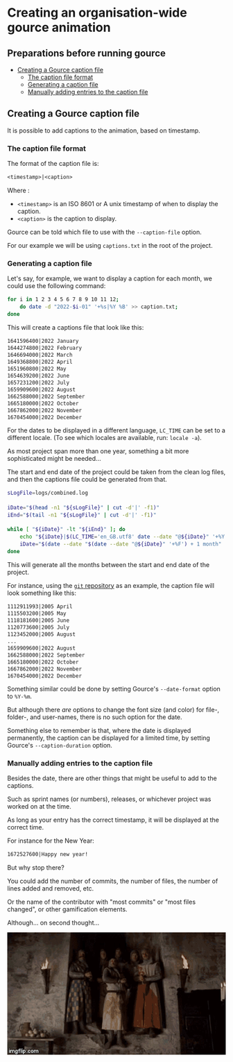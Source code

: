 # Creating an organisation-wide gource animation

## Preparations before running gource

<!-- toc -->

- [Creating a Gource caption file](#creating-a-gource-caption-file)
  - [The caption file format](#the-caption-file-format)
  - [Generating a caption file](#generating-a-caption-file)
  - [Manually adding entries to the caption file](#manually-adding-entries-to-the-caption-file)

<!-- tocstop -->

## Creating a Gource caption file

It is possible to add captions to the animation, based on timestamp.

### The caption file format

The format of the caption file is:

```txt
<timestamp>|<caption>
```

Where :
- `<timestamp>` is an ISO 8601 or A unix timestamp of when to display the caption.
- `<caption>` is the caption to display.

Gource can be told which file to use with the `--caption-file` option.

For our example we will be using `captions.txt` in the root of the project.

### Generating a caption file

Let's say, for example, we want to display a caption for each month, we could use the following command:

```sh
for i in 1 2 3 4 5 6 7 8 9 10 11 12;
    do date -d "2022-$i-01" '+%s|%Y %B' >> caption.txt;
done
```

This will create a captions file that look like this:

```
1641596400|2022 January
1644274800|2022 February
1646694000|2022 March
1649368800|2022 April
1651960800|2022 May
1654639200|2022 June
1657231200|2022 July
1659909600|2022 August
1662588000|2022 September
1665180000|2022 October
1667862000|2022 November
1670454000|2022 December
```

For the dates to be displayed in a different language, `LC_TIME` can be set to a different locale. (To see which locales are available, run: `locale -a`).

As most project span more than one year, something a bit more sophisticated might be needed...

The start and end date of the project could be taken from the clean log files, and then the captions file could be generated from that.

```sh
sLogFile=logs/combined.log

iDate="$(head -n1 "${sLogFile}" | cut -d'|' -f1)"
iEnd="$(tail -n1 "${sLogFile}" | cut -d'|' -f1)"

while [ "${iDate}" -lt "${iEnd}" ]; do
    echo "${iDate}|$(LC_TIME='en_GB.utf8' date --date "@${iDate}" '+%Y %B')"
    iDate="$(date --date "$(date --date "@${iDate}" '+%F') + 1 month" '+%s')"
done
```

This will generate all the months between the start and end date of the project.

For instance, using the [`git` repository](https://github.com/git/git) as an example, the caption file will look something like this:

```
1112911993|2005 April
1115503200|2005 May
1118181600|2005 June
1120773600|2005 July
1123452000|2005 August
...
1659909600|2022 August
1662588000|2022 September
1665180000|2022 October
1667862000|2022 November
1670454000|2022 December
```

Something similar could be done by setting Gource's `--date-format` option to `%Y-%m`.

But although there _are_ options to change the font size (and color) for file-, folder-, and user-names, there is no such option for the date. 

Something else to remember is that, where the date is displayed permanently, the caption can be displayed for a limited time, by setting Gource's `--caption-duration` option.

### Manually adding entries to the caption file

Besides the date, there are other things that might be useful to add to the captions.

Such as sprint names (or numbers), releases, or whichever project was worked on at the time. 

As long as your entry has the correct timestamp, it will be displayed at the correct time.

For instance for the New Year:
  
```txt
1672527600|Happy new year!
```

But why stop there?

You could add the number of commits, the number of files, the number of lines added and removed, etc.

Or the name of the contributor with "most commits" or "most files changed", or other gamification elements.

Although... on second thought...

![let's not go there...](monty-python-silly-place.gif)
